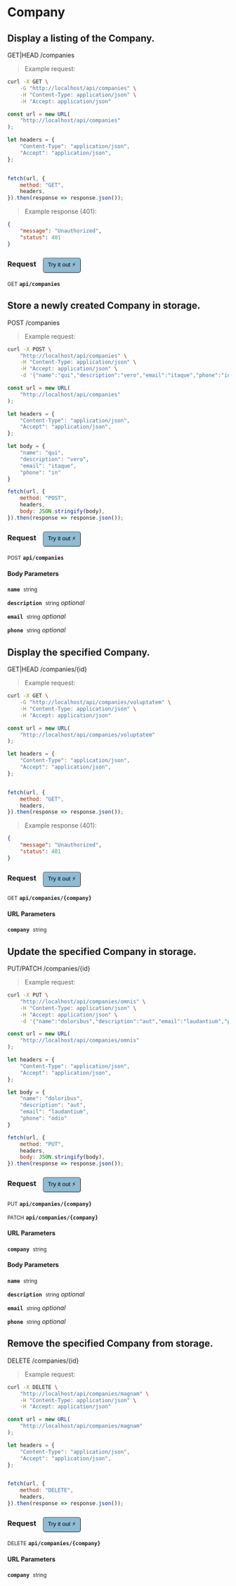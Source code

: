# Company


## Display a listing of the Company.


GET|HEAD /companies

> Example request:

```bash
curl -X GET \
    -G "http://localhost/api/companies" \
    -H "Content-Type: application/json" \
    -H "Accept: application/json"
```

```javascript
const url = new URL(
    "http://localhost/api/companies"
);

let headers = {
    "Content-Type": "application/json",
    "Accept": "application/json",
};


fetch(url, {
    method: "GET",
    headers,
}).then(response => response.json());
```


> Example response (401):

```json
{
    "message": "Unauthorized",
    "status": 401
}
```
<div id="execution-results-GETapi-companies" hidden>
    <blockquote>Received response<span id="execution-response-status-GETapi-companies"></span>:</blockquote>
    <pre class="json"><code id="execution-response-content-GETapi-companies"></code></pre>
</div>
<div id="execution-error-GETapi-companies" hidden>
    <blockquote>Request failed with error:</blockquote>
    <pre><code id="execution-error-message-GETapi-companies"></code></pre>
</div>
<form id="form-GETapi-companies" data-method="GET" data-path="api/companies" data-authed="0" data-hasfiles="0" data-headers='{"Content-Type":"application\/json","Accept":"application\/json"}' onsubmit="event.preventDefault(); executeTryOut('GETapi-companies', this);">
<h3>
    Request&nbsp;&nbsp;&nbsp;
        <button type="button" style="background-color: #8fbcd4; padding: 5px 10px; border-radius: 5px; border-width: thin;" id="btn-tryout-GETapi-companies" onclick="tryItOut('GETapi-companies');">Try it out ⚡</button>
    <button type="button" style="background-color: #c97a7e; padding: 5px 10px; border-radius: 5px; border-width: thin;" id="btn-canceltryout-GETapi-companies" onclick="cancelTryOut('GETapi-companies');" hidden>Cancel</button>&nbsp;&nbsp;
    <button type="submit" style="background-color: #6ac174; padding: 5px 10px; border-radius: 5px; border-width: thin;" id="btn-executetryout-GETapi-companies" hidden>Send Request 💥</button>
    </h3>
<p>
<small class="badge badge-green">GET</small>
 <b><code>api/companies</code></b>
</p>
</form>


## Store a newly created Company in storage.


POST /companies

> Example request:

```bash
curl -X POST \
    "http://localhost/api/companies" \
    -H "Content-Type: application/json" \
    -H "Accept: application/json" \
    -d '{"name":"qui","description":"vero","email":"itaque","phone":"in"}'

```

```javascript
const url = new URL(
    "http://localhost/api/companies"
);

let headers = {
    "Content-Type": "application/json",
    "Accept": "application/json",
};

let body = {
    "name": "qui",
    "description": "vero",
    "email": "itaque",
    "phone": "in"
}

fetch(url, {
    method: "POST",
    headers,
    body: JSON.stringify(body),
}).then(response => response.json());
```


<div id="execution-results-POSTapi-companies" hidden>
    <blockquote>Received response<span id="execution-response-status-POSTapi-companies"></span>:</blockquote>
    <pre class="json"><code id="execution-response-content-POSTapi-companies"></code></pre>
</div>
<div id="execution-error-POSTapi-companies" hidden>
    <blockquote>Request failed with error:</blockquote>
    <pre><code id="execution-error-message-POSTapi-companies"></code></pre>
</div>
<form id="form-POSTapi-companies" data-method="POST" data-path="api/companies" data-authed="0" data-hasfiles="0" data-headers='{"Content-Type":"application\/json","Accept":"application\/json"}' onsubmit="event.preventDefault(); executeTryOut('POSTapi-companies', this);">
<h3>
    Request&nbsp;&nbsp;&nbsp;
        <button type="button" style="background-color: #8fbcd4; padding: 5px 10px; border-radius: 5px; border-width: thin;" id="btn-tryout-POSTapi-companies" onclick="tryItOut('POSTapi-companies');">Try it out ⚡</button>
    <button type="button" style="background-color: #c97a7e; padding: 5px 10px; border-radius: 5px; border-width: thin;" id="btn-canceltryout-POSTapi-companies" onclick="cancelTryOut('POSTapi-companies');" hidden>Cancel</button>&nbsp;&nbsp;
    <button type="submit" style="background-color: #6ac174; padding: 5px 10px; border-radius: 5px; border-width: thin;" id="btn-executetryout-POSTapi-companies" hidden>Send Request 💥</button>
    </h3>
<p>
<small class="badge badge-black">POST</small>
 <b><code>api/companies</code></b>
</p>
<h4 class="fancy-heading-panel"><b>Body Parameters</b></h4>
<p>
<b><code>name</code></b>&nbsp;&nbsp;<small>string</small>  &nbsp;
<input type="text" name="name" data-endpoint="POSTapi-companies" data-component="body" required  hidden>
<br>
</p>
<p>
<b><code>description</code></b>&nbsp;&nbsp;<small>string</small>     <i>optional</i> &nbsp;
<input type="text" name="description" data-endpoint="POSTapi-companies" data-component="body"  hidden>
<br>
</p>
<p>
<b><code>email</code></b>&nbsp;&nbsp;<small>string</small>     <i>optional</i> &nbsp;
<input type="text" name="email" data-endpoint="POSTapi-companies" data-component="body"  hidden>
<br>
</p>
<p>
<b><code>phone</code></b>&nbsp;&nbsp;<small>string</small>     <i>optional</i> &nbsp;
<input type="text" name="phone" data-endpoint="POSTapi-companies" data-component="body"  hidden>
<br>
</p>

</form>


## Display the specified Company.


GET|HEAD /companies/{id}

> Example request:

```bash
curl -X GET \
    -G "http://localhost/api/companies/voluptatem" \
    -H "Content-Type: application/json" \
    -H "Accept: application/json"
```

```javascript
const url = new URL(
    "http://localhost/api/companies/voluptatem"
);

let headers = {
    "Content-Type": "application/json",
    "Accept": "application/json",
};


fetch(url, {
    method: "GET",
    headers,
}).then(response => response.json());
```


> Example response (401):

```json
{
    "message": "Unauthorized",
    "status": 401
}
```
<div id="execution-results-GETapi-companies--company-" hidden>
    <blockquote>Received response<span id="execution-response-status-GETapi-companies--company-"></span>:</blockquote>
    <pre class="json"><code id="execution-response-content-GETapi-companies--company-"></code></pre>
</div>
<div id="execution-error-GETapi-companies--company-" hidden>
    <blockquote>Request failed with error:</blockquote>
    <pre><code id="execution-error-message-GETapi-companies--company-"></code></pre>
</div>
<form id="form-GETapi-companies--company-" data-method="GET" data-path="api/companies/{company}" data-authed="0" data-hasfiles="0" data-headers='{"Content-Type":"application\/json","Accept":"application\/json"}' onsubmit="event.preventDefault(); executeTryOut('GETapi-companies--company-', this);">
<h3>
    Request&nbsp;&nbsp;&nbsp;
        <button type="button" style="background-color: #8fbcd4; padding: 5px 10px; border-radius: 5px; border-width: thin;" id="btn-tryout-GETapi-companies--company-" onclick="tryItOut('GETapi-companies--company-');">Try it out ⚡</button>
    <button type="button" style="background-color: #c97a7e; padding: 5px 10px; border-radius: 5px; border-width: thin;" id="btn-canceltryout-GETapi-companies--company-" onclick="cancelTryOut('GETapi-companies--company-');" hidden>Cancel</button>&nbsp;&nbsp;
    <button type="submit" style="background-color: #6ac174; padding: 5px 10px; border-radius: 5px; border-width: thin;" id="btn-executetryout-GETapi-companies--company-" hidden>Send Request 💥</button>
    </h3>
<p>
<small class="badge badge-green">GET</small>
 <b><code>api/companies/{company}</code></b>
</p>
<h4 class="fancy-heading-panel"><b>URL Parameters</b></h4>
<p>
<b><code>company</code></b>&nbsp;&nbsp;<small>string</small>  &nbsp;
<input type="text" name="company" data-endpoint="GETapi-companies--company-" data-component="url" required  hidden>
<br>
</p>
</form>


## Update the specified Company in storage.


PUT/PATCH /companies/{id}

> Example request:

```bash
curl -X PUT \
    "http://localhost/api/companies/omnis" \
    -H "Content-Type: application/json" \
    -H "Accept: application/json" \
    -d '{"name":"doloribus","description":"aut","email":"laudantium","phone":"odio"}'

```

```javascript
const url = new URL(
    "http://localhost/api/companies/omnis"
);

let headers = {
    "Content-Type": "application/json",
    "Accept": "application/json",
};

let body = {
    "name": "doloribus",
    "description": "aut",
    "email": "laudantium",
    "phone": "odio"
}

fetch(url, {
    method: "PUT",
    headers,
    body: JSON.stringify(body),
}).then(response => response.json());
```


<div id="execution-results-PUTapi-companies--company-" hidden>
    <blockquote>Received response<span id="execution-response-status-PUTapi-companies--company-"></span>:</blockquote>
    <pre class="json"><code id="execution-response-content-PUTapi-companies--company-"></code></pre>
</div>
<div id="execution-error-PUTapi-companies--company-" hidden>
    <blockquote>Request failed with error:</blockquote>
    <pre><code id="execution-error-message-PUTapi-companies--company-"></code></pre>
</div>
<form id="form-PUTapi-companies--company-" data-method="PUT" data-path="api/companies/{company}" data-authed="0" data-hasfiles="0" data-headers='{"Content-Type":"application\/json","Accept":"application\/json"}' onsubmit="event.preventDefault(); executeTryOut('PUTapi-companies--company-', this);">
<h3>
    Request&nbsp;&nbsp;&nbsp;
        <button type="button" style="background-color: #8fbcd4; padding: 5px 10px; border-radius: 5px; border-width: thin;" id="btn-tryout-PUTapi-companies--company-" onclick="tryItOut('PUTapi-companies--company-');">Try it out ⚡</button>
    <button type="button" style="background-color: #c97a7e; padding: 5px 10px; border-radius: 5px; border-width: thin;" id="btn-canceltryout-PUTapi-companies--company-" onclick="cancelTryOut('PUTapi-companies--company-');" hidden>Cancel</button>&nbsp;&nbsp;
    <button type="submit" style="background-color: #6ac174; padding: 5px 10px; border-radius: 5px; border-width: thin;" id="btn-executetryout-PUTapi-companies--company-" hidden>Send Request 💥</button>
    </h3>
<p>
<small class="badge badge-darkblue">PUT</small>
 <b><code>api/companies/{company}</code></b>
</p>
<p>
<small class="badge badge-purple">PATCH</small>
 <b><code>api/companies/{company}</code></b>
</p>
<h4 class="fancy-heading-panel"><b>URL Parameters</b></h4>
<p>
<b><code>company</code></b>&nbsp;&nbsp;<small>string</small>  &nbsp;
<input type="text" name="company" data-endpoint="PUTapi-companies--company-" data-component="url" required  hidden>
<br>
</p>
<h4 class="fancy-heading-panel"><b>Body Parameters</b></h4>
<p>
<b><code>name</code></b>&nbsp;&nbsp;<small>string</small>  &nbsp;
<input type="text" name="name" data-endpoint="PUTapi-companies--company-" data-component="body" required  hidden>
<br>
</p>
<p>
<b><code>description</code></b>&nbsp;&nbsp;<small>string</small>     <i>optional</i> &nbsp;
<input type="text" name="description" data-endpoint="PUTapi-companies--company-" data-component="body"  hidden>
<br>
</p>
<p>
<b><code>email</code></b>&nbsp;&nbsp;<small>string</small>     <i>optional</i> &nbsp;
<input type="text" name="email" data-endpoint="PUTapi-companies--company-" data-component="body"  hidden>
<br>
</p>
<p>
<b><code>phone</code></b>&nbsp;&nbsp;<small>string</small>     <i>optional</i> &nbsp;
<input type="text" name="phone" data-endpoint="PUTapi-companies--company-" data-component="body"  hidden>
<br>
</p>

</form>


## Remove the specified Company from storage.


DELETE /companies/{id}

> Example request:

```bash
curl -X DELETE \
    "http://localhost/api/companies/magnam" \
    -H "Content-Type: application/json" \
    -H "Accept: application/json"
```

```javascript
const url = new URL(
    "http://localhost/api/companies/magnam"
);

let headers = {
    "Content-Type": "application/json",
    "Accept": "application/json",
};


fetch(url, {
    method: "DELETE",
    headers,
}).then(response => response.json());
```


<div id="execution-results-DELETEapi-companies--company-" hidden>
    <blockquote>Received response<span id="execution-response-status-DELETEapi-companies--company-"></span>:</blockquote>
    <pre class="json"><code id="execution-response-content-DELETEapi-companies--company-"></code></pre>
</div>
<div id="execution-error-DELETEapi-companies--company-" hidden>
    <blockquote>Request failed with error:</blockquote>
    <pre><code id="execution-error-message-DELETEapi-companies--company-"></code></pre>
</div>
<form id="form-DELETEapi-companies--company-" data-method="DELETE" data-path="api/companies/{company}" data-authed="0" data-hasfiles="0" data-headers='{"Content-Type":"application\/json","Accept":"application\/json"}' onsubmit="event.preventDefault(); executeTryOut('DELETEapi-companies--company-', this);">
<h3>
    Request&nbsp;&nbsp;&nbsp;
        <button type="button" style="background-color: #8fbcd4; padding: 5px 10px; border-radius: 5px; border-width: thin;" id="btn-tryout-DELETEapi-companies--company-" onclick="tryItOut('DELETEapi-companies--company-');">Try it out ⚡</button>
    <button type="button" style="background-color: #c97a7e; padding: 5px 10px; border-radius: 5px; border-width: thin;" id="btn-canceltryout-DELETEapi-companies--company-" onclick="cancelTryOut('DELETEapi-companies--company-');" hidden>Cancel</button>&nbsp;&nbsp;
    <button type="submit" style="background-color: #6ac174; padding: 5px 10px; border-radius: 5px; border-width: thin;" id="btn-executetryout-DELETEapi-companies--company-" hidden>Send Request 💥</button>
    </h3>
<p>
<small class="badge badge-red">DELETE</small>
 <b><code>api/companies/{company}</code></b>
</p>
<h4 class="fancy-heading-panel"><b>URL Parameters</b></h4>
<p>
<b><code>company</code></b>&nbsp;&nbsp;<small>string</small>  &nbsp;
<input type="text" name="company" data-endpoint="DELETEapi-companies--company-" data-component="url" required  hidden>
<br>
</p>
</form>



